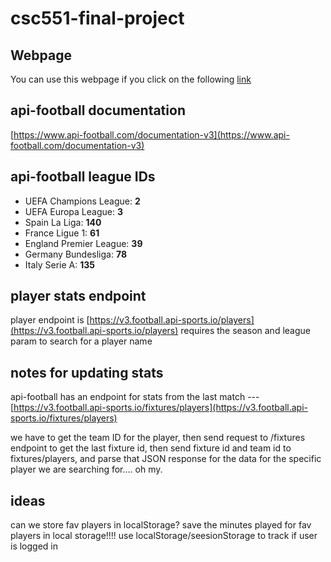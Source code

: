 # csc551-final-project

## Webpage

You can use this webpage if you click on the following [link](http://did-they-play-soccer.epizy.com/)

## api-football documentation

[https://www.api-football.com/documentation-v3](https://www.api-football.com/documentation-v3)

## api-football league IDs

- UEFA Champions League: **2**
- UEFA Europa League: **3**
- Spain La Liga: **140**
- France Ligue 1: **61**
- England Premier League: **39**
- Germany Bundesliga: **78**
- Italy Serie A: **135**

## player stats endpoint

player endpoint is [https://v3.football.api-sports.io/players](https://v3.football.api-sports.io/players)
requires the season and league param to search for a player name

## notes for updating stats

api-football has an endpoint for stats from the last match ---
[https://v3.football.api-sports.io/fixtures/players](https://v3.football.api-sports.io/fixtures/players)

we have to get the team ID for the player, then send request to /fixtures endpoint to get the last fixture id, then send fixture id and team id to fixtures/players, and parse that JSON response for the data for the specific player we are searching for.... oh my.

## ideas

can we store fav players in localStorage? save the minutes played for fav players in local storage!!!!
use localStorage/seesionStorage to track if user is logged in
